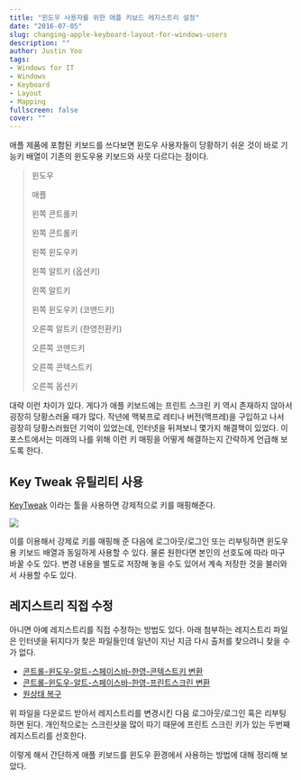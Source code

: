 ```yaml
---
title: "윈도우 사용자를 위한 애플 키보드 레지스트리 설정"
date: "2016-07-05"
slug: changing-apple-keyboard-layout-for-windows-users
description: ""
author: Justin Yoo
tags:
- Windows for IT
- Windows
- Keyboard
- Layout
- Mapping
fullscreen: false
cover: ""
---
```


애플 제품에 포함된 키보드를 쓰다보면 윈도우 사용자들이 당황하기 쉬운 것이 바로 기능키 배열이 기존의 윈도우용 키보드와 사뭇 다르다는 점이다.

> 윈도우
> 
> 애플
> 
> 왼쪽 콘트롤키
> 
> 왼쪽 콘트롤키
> 
> 왼쪽 윈도우키
> 
> 왼쪽 알트키 (옵션키)
> 
> 왼쪽 알트키
> 
> 왼쪽 윈도우키 (코맨드키)
> 
> 오른쪽 알트키 (한영전환키)
> 
> 오른쪽 코맨드키
> 
> 오른쪽 콘텍스트키
> 
> 오른쪽 옵션키

대략 이런 차이가 있다. 게다가 애플 키보드에는 프린트 스크린 키 역시 존재하지 않아서 굉장히 당황스러울 때가 많다. 작년에 맥북프로 레티나 버전(맥프레)을 구입하고 나서 굉장히 당황스러웠던 기억이 있었는데, 인터넷을 뒤져보니 몇가지 해결책이 있었다. 이 포스트에서는 미래의 나를 위해 이런 키 매핑을 어떻게 해결하는지 간략하게 언급해 보도록 한다.

## Key Tweak 유틸리티 사용

[KeyTweak](http://keytweak.en.softonic.com) 이라는 툴을 사용하면 강제적으로 키를 매핑해준다.

![](https://sa0blogs.blob.core.windows.net/aliencube/2016/07/apple-keyboard-remapping-01.png)

이를 이용해서 강제로 키를 매핑해 준 다음에 로그아웃/로그인 또는 리부팅하면 윈도우용 키보드 배열과 동일하게 사용할 수 있다. 물론 원한다면 본인의 선호도에 따라 마구 바꿀 수도 있다. 변경 내용을 별도로 저장해 놓을 수도 있어서 계속 저장한 것을 불러와서 사용할 수도 있다.

## 레지스트리 직접 수정

아니면 아예 레지스트리를 직접 수정하는 방법도 있다. 아래 첨부하는 레지스트리 파일은 인터넷을 뒤지다가 찾은 파일들인데 일년이 지난 지금 다시 출처를 찾으려니 찾을 수가 없다.

- [콘트롤-윈도우-알트-스페이스바-한영-콘텍스트키 변환](https://sa0blogs.blob.core.windows.net/aliencube/2016/07/apple-keyboard-ctrl-win-alt-space-korean-context.zip)
- [콘트롤-윈도우-알트-스페이스바-한영-프린트스크린 변환](https://sa0blogs.blob.core.windows.net/aliencube/2016/07/apple-keyboard-ctrl-win-alt-space-korean-printscreen.zip)
- [원상태 복구](https://sa0blogs.blob.core.windows.net/aliencube/2016/07/apple-keyboard-restore-default.zip)

위 파일을 다운로드 받아서 레지스트리를 변경시킨 다음 로그아웃/로그인 혹은 리부팅하면 된다. 개인적으로는 스크린샷을 많이 따기 때문에 프린트 스크린 키가 있는 두번째 레지스트리를 선호한다.

이렇게 해서 간단하게 애플 키보드를 윈도우 환경에서 사용하는 방법에 대해 정리해 보았다.
